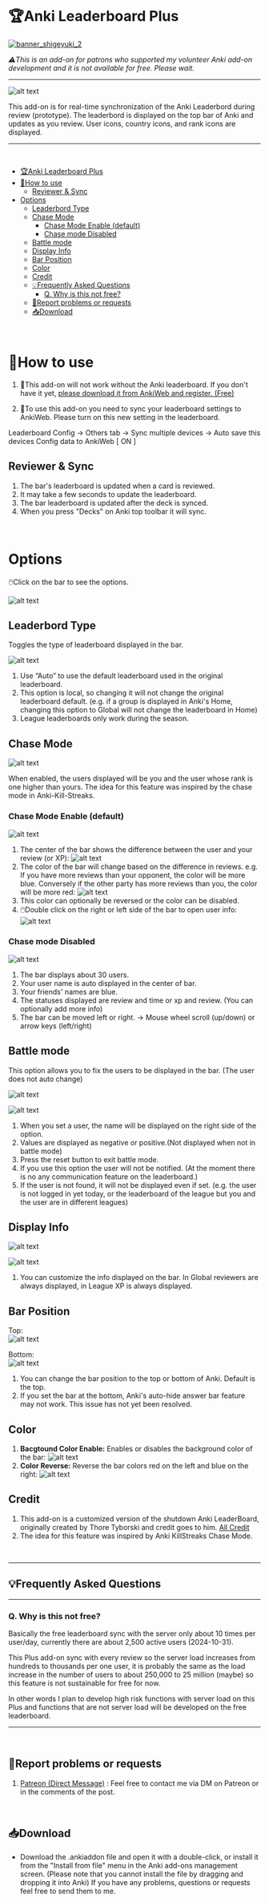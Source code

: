 # 🏆️Anki Leaderboard Plus


<a href="http://patreon.com/Shigeyuki" target="_blank">
  <img src="https://github.com/shigeyukey/Pokemanki-Gold/assets/124401518/8408c164-e95c-4e40-98c1-393b03e04bcb" alt="banner_shigeyuki_2">
</a> <br>

*⚠️This is an add-on for patrons who supported my volunteer Anki add-on development and it is not available for free. Please wait.*

---
![alt text](images/AnkiLeaderboardPlus/_Thumbnail.png)

This add-on is for real-time synchronization of the Anki Leaderbord during review (prototype). The leaderbord is displayed on the top bar of Anki and updates as you review. User icons, country icons, and rank icons are displayed.

---

<br>


- [🏆️Anki Leaderboard Plus](#️anki-leaderboard-plus)
- [📖How to use](#how-to-use)
  - [Reviewer \& Sync](#reviewer--sync)
- [Options](#options)
  - [Leaderbord Type](#leaderbord-type)
  - [Chase Mode](#chase-mode)
    - [Chase Mode Enable (default)](#chase-mode-enable-default)
    - [Chase mode Disabled](#chase-mode-disabled)
  - [Battle mode](#battle-mode)
  - [Display Info](#display-info)
  - [Bar Position](#bar-position)
  - [Color](#color)
  - [Credit](#credit)
  - [💡Frequently Asked Questions](#frequently-asked-questions)
    - [Q. Why is this not free?](#q-why-is-this-not-free)
  - [🚨Report problems or requests](#report-problems-or-requests)
  - [📥Download](#download)

<br>

# 📖How to use

1. 🚨This add-on will not work without the Anki leaderboard. If you don't have it yet, [please download it from AnkiWeb and register. (Free)](anki-leaderboard.md)

2. 🚨To use this add-on you need to sync your leaderboard settings to AnkiWeb. Please turn on this new setting in the leaderboard.

Leaderboard Config -> Others tab -> Sync multiple devices -> Auto save this devices Config data to AnkiWeb \[ ON ]

## Reviewer & Sync
1. The bar's leaderboard is updated when a card is reviewed.
1. It may take a few seconds to update the leaderboard.
1. The bar leaderboard is updated after the deck is synced.
1. When you press "Decks" on Anki top toolbar it will sync.


<br>

# Options

🖱️Click on the bar to see the options.

![alt text](images/AnkiLeaderboardPlus/08.png)

## Leaderbord Type

Toggles the type of leaderboard displayed in the bar.

![alt text](images/AnkiLeaderboardPlus/01.png)

1. Use “Auto” to use the default leaderboard used in the original leaderboard.
1. This option is local, so changing it will not change the original leaderboard default. (e.g. if a group is displayed in Anki's Home, changing this option to Global will not change the leaderboard in Home)
1. League leaderboards only work during the season.


## Chase Mode

![alt text](image-2.png)

When enabled, the users displayed will be you and the user whose rank is one higher than yours. The idea for this feature was inspired by the chase mode in Anki-Kill-Streaks.

### Chase Mode Enable (default)

![alt text](images/AnkiLeaderboardPlus/02.png)

1. The center of the bar shows the difference between the user and your review (or XP): ![alt text](images/AnkiLeaderboardPlus/05.png)
2. The color of the bar will change based on the difference in reviews.
e.g. If you have more reviews than your opponent, the color will be more blue. Conversely if the other party has more reviews than you, the color will be more red: ![alt text](images/AnkiLeaderboardPlus/07.png)
1. This color can optionally be reversed or the color can be disabled.
2. 🖱️Double click on the right or left side of the bar to open user info: ![alt text](images/AnkiLeaderboardPlus/09.png)




### Chase mode Disabled

![alt text](images/AnkiLeaderboardPlus/10.png)

1. The bar displays about 30 users.
1. Your user name is auto displayed in the center of bar.
1. Your friends' names are blue.
2. The statuses displayed are review and time or xp and review. (You can optionally add more info)
3. The bar can be moved left or right. -> Mouse wheel scroll (up/down) or arrow keys (left/right)





## Battle mode

This option allows you to fix the users to be displayed in the bar. (The user does not auto change)

![alt text](images/AnkiLeaderboardPlus/13.png)

![alt text](images/AnkiLeaderboardPlus/03.png)

1. When you set a user, the name will be displayed on the right side of the option.
2. Values are displayed as negative or positive.(Not displayed when not in battle mode)
3. Press the reset button to exit battle mode.
4. If you use this option the user will not be notified. (At the moment there is no any communication feature on the leaderboard.)
5. If the user is not found, it will not be displayed even if set. (e.g. the user is not logged in yet today, or the leaderboard of the league but you and the user are in different leagues)



## Display Info

![alt text](images/AnkiLeaderboardPlus/04.png)

![alt text](images/AnkiLeaderboardPlus/06.png)

1. You can customize the info displayed on the bar. In Global reviewers are always displayed, in League XP is always displayed.


## Bar Position

Top:<br>
![alt text](images/AnkiLeaderboardPlus/14.png)

Bottom:<br>
![alt text](images/AnkiLeaderboardPlus/15.png)

1. You can change the bar position to the top or bottom of Anki.
Default is the top.
1. If you set the bar at the bottom, Anki's auto-hide answer bar feature may not work. This issue has not yet been resolved.

## Color

1. **Bacgtound Color Enable:** Enables or disables the background color of the bar: ![alt text](images/AnkiLeaderboardPlus/11.png)
2. **Color Reverse:** Reverse the bar colors red on the left and blue on the right: ![alt text](images/AnkiLeaderboardPlus/12.png)




## Credit
1. This add-on is a customized version of the shutdown Anki LeaderBoard, originally created by Thore Tyborski and credit goes to him. [All Credit](anki-leaderboard.md#credit)
2. The idea for this feature was inspired by Anki KillStreaks Chase Mode.

<br>

---

## 💡Frequently Asked Questions

---

### Q. Why is this not free?

Basically the free leaderboard sync with the server only about 10 times per user/day, currently there are about 2,500 active users (2024-10-31).

This Plus add-on sync with every review so the server load increases from hundreds to thousands per one user, it is probably the same as the load increase in the number of users to about 250,000 to 25 million (maybe) so this feature is not sustainable for free for now.

In other words I plan to develop high risk functions with server load on this Plus and functions that are not server load will be developed on the free leaderboard.

---

<br>

## 🚨Report problems or requests
  1. <a href="https://www.patreon.com/Shigeyuki" target="_blank">Patreon (Direct Message)</a> : Feel free to contact me via DM on Patreon or in the comments of the post.

<br>

## 📥Download

* Download the .ankiaddon file and open it with a double-click, or install it from the "Install from file" menu in the Anki add-ons management screen. (Please note that you cannot install the file by dragging and dropping it into Anki) If you have any problems, questions or requests feel free to send them to me.


